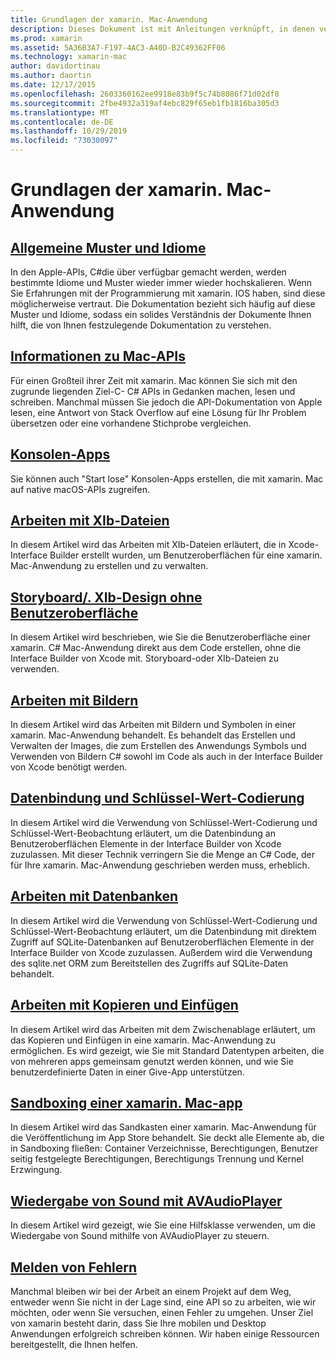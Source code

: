 ```yaml
---
title: Grundlagen der xamarin. Mac-Anwendung
description: Dieses Dokument ist mit Anleitungen verknüpft, in denen verschiedene Konzepte beschrieben werden, die für die Entwicklung von xamarin. Mac-Anwendungen erforderlich sind.
ms.prod: xamarin
ms.assetid: 5A36B3A7-F197-4AC3-A40D-B2C49362FF06
ms.technology: xamarin-mac
author: davidortinau
ms.author: daortin
ms.date: 12/17/2015
ms.openlocfilehash: 2603360162ee9918e83b9f5c74b8086f71d02df8
ms.sourcegitcommit: 2fbe4932a319af4ebc829f65eb1fb1816ba305d3
ms.translationtype: MT
ms.contentlocale: de-DE
ms.lasthandoff: 10/29/2019
ms.locfileid: "73030097"
---
```

# <a name="xamarinmac-application-fundamentals"></a>Grundlagen der xamarin. Mac-Anwendung

## <a name="common-patterns-and-idiomsmacapp-fundamentalspatternsmd"></a>[Allgemeine Muster und Idiome](~/mac/app-fundamentals/patterns.md)

In den Apple-APIs, C#die über verfügbar gemacht werden, werden bestimmte Idiome und Muster wieder immer wieder hochskalieren. Wenn Sie Erfahrungen mit der Programmierung mit xamarin. IOS haben, sind diese möglicherweise vertraut. Die Dokumentation bezieht sich häufig auf diese Muster und Idiome, sodass ein solides Verständnis der Dokumente Ihnen hilft, die von Ihnen festzulegende Dokumentation zu verstehen.

## <a name="understanding-mac-apismacapp-fundamentalsmac-apismd"></a>[Informationen zu Mac-APIs](~/mac/app-fundamentals/mac-apis.md)

Für einen Großteil ihrer Zeit mit xamarin. Mac können Sie sich mit den zugrunde liegenden Ziel-C- C# APIs in Gedanken machen, lesen und schreiben. Manchmal müssen Sie jedoch die API-Dokumentation von Apple lesen, eine Antwort von Stack Overflow auf eine Lösung für Ihr Problem übersetzen oder eine vorhandene Stichprobe vergleichen.

## <a name="console-appsmacapp-fundamentalsconsolemd"></a>[Konsolen-Apps](~/mac/app-fundamentals/console.md)

Sie können auch "Start lose" Konsolen-Apps erstellen, die mit xamarin. Mac auf native macOS-APIs zugreifen.

## <a name="working-with-xib-filesmacapp-fundamentalsxibmd"></a>[Arbeiten mit XIb-Dateien](~/mac/app-fundamentals/xib.md)

In diesem Artikel wird das Arbeiten mit XIb-Dateien erläutert, die in Xcode-Interface Builder erstellt wurden, um Benutzeroberflächen für eine xamarin. Mac-Anwendung zu erstellen und zu verwalten.

## <a name="storyboardxib-less-user-interface-designmacapp-fundamentalsxibless-uimd"></a>[Storyboard/. XIb-Design ohne Benutzeroberfläche](~/mac/app-fundamentals/xibless-ui.md)

In diesem Artikel wird beschrieben, wie Sie die Benutzeroberfläche einer xamarin. C# Mac-Anwendung direkt aus dem Code erstellen, ohne die Interface Builder von Xcode mit. Storyboard-oder XIb-Dateien zu verwenden.

## <a name="working-with-imagesmacapp-fundamentalsimagemd"></a>[Arbeiten mit Bildern](~/mac/app-fundamentals/image.md)

In diesem Artikel wird das Arbeiten mit Bildern und Symbolen in einer xamarin. Mac-Anwendung behandelt. Es behandelt das Erstellen und Verwalten der Images, die zum Erstellen des Anwendungs Symbols und Verwenden von Bildern C# sowohl im Code als auch in der Interface Builder von Xcode benötigt werden.

## <a name="data-binding-and-key-value-codingmacapp-fundamentalsdatabindingmd"></a>[Datenbindung und Schlüssel-Wert-Codierung](~/mac/app-fundamentals/databinding.md)

In diesem Artikel wird die Verwendung von Schlüssel-Wert-Codierung und Schlüssel-Wert-Beobachtung erläutert, um die Datenbindung an Benutzeroberflächen Elemente in der Interface Builder von Xcode zuzulassen. Mit dieser Technik verringern Sie die Menge an C# Code, der für Ihre xamarin. Mac-Anwendung geschrieben werden muss, erheblich. 

## <a name="working-with-databasesmacapp-fundamentalsdatabasesmd"></a>[Arbeiten mit Datenbanken](~/mac/app-fundamentals/databases.md)

In diesem Artikel wird die Verwendung von Schlüssel-Wert-Codierung und Schlüssel-Wert-Beobachtung erläutert, um die Datenbindung mit direktem Zugriff auf SQLite-Datenbanken auf Benutzeroberflächen Elemente in der Interface Builder von Xcode zuzulassen. Außerdem wird die Verwendung des sqlite.net ORM zum Bereitstellen des Zugriffs auf SQLite-Daten behandelt.

## <a name="working-with-copy-and-pastemacapp-fundamentalscopy-pastemd"></a>[Arbeiten mit Kopieren und Einfügen](~/mac/app-fundamentals/copy-paste.md)

In diesem Artikel wird das Arbeiten mit dem Zwischenablage erläutert, um das Kopieren und Einfügen in eine xamarin. Mac-Anwendung zu ermöglichen. Es wird gezeigt, wie Sie mit Standard Datentypen arbeiten, die von mehreren apps gemeinsam genutzt werden können, und wie Sie benutzerdefinierte Daten in einer Give-App unterstützen.

## <a name="sandboxing-a-xamarinmac-appmacapp-fundamentalssandboxingmd"></a>[Sandboxing einer xamarin. Mac-app](~/mac/app-fundamentals/sandboxing.md)

In diesem Artikel wird das Sandkasten einer xamarin. Mac-Anwendung für die Veröffentlichung im App Store behandelt. Sie deckt alle Elemente ab, die in Sandboxing fließen: Container Verzeichnisse, Berechtigungen, Benutzer seitig festgelegte Berechtigungen, Berechtigungs Trennung und Kernel Erzwingung.

## <a name="playing-sound-with-avaudioplayermacapp-fundamentalssoundsmd"></a>[Wiedergabe von Sound mit AVAudioPlayer](~/mac/app-fundamentals/sounds.md)

In diesem Artikel wird gezeigt, wie Sie eine Hilfsklasse verwenden, um die Wiedergabe von Sound mithilfe von AVAudioPlayer zu steuern.

## <a name="reporting-bugsmacapp-fundamentalstroubleshootingmd"></a>[Melden von Fehlern](~/mac/app-fundamentals/troubleshooting.md)

Manchmal bleiben wir bei der Arbeit an einem Projekt auf dem Weg, entweder wenn Sie nicht in der Lage sind, eine API so zu arbeiten, wie wir möchten, oder wenn Sie versuchen, einen Fehler zu umgehen. Unser Ziel von xamarin besteht darin, dass Sie Ihre mobilen und Desktop Anwendungen erfolgreich schreiben können. Wir haben einige Ressourcen bereitgestellt, die Ihnen helfen.
